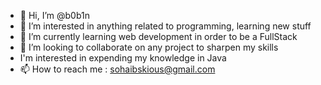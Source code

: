 - 👋 Hi, I’m @b0b1n
- 👀 I’m interested in anything related to programming, learning new stuff
- 🌱 I’m currently learning web development in order to be a FullStack
- 💞️ I’m looking to collaborate on any project to sharpen my skills 
- I'm interested in expending my knowledge in Java
- 📫 How to reach me : sohaibskious@gmail.com

<!---
b0b1n/b0b1n is a ✨ special ✨ repository because its `README.md` (this file) appears on your GitHub profile.
You can click the Preview link to take a look at your changes.
--->
